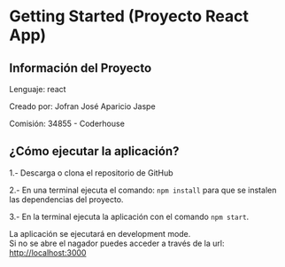 # Getting Started (Proyecto React App)

## Información del Proyecto
Lenguaje: react

Creado por: Jofran José Aparicio Jaspe

Comisión: 34855 - Coderhouse


## ¿Cómo ejecutar la aplicación?

1.- Descarga o clona el repositorio de GitHub

2.- En una terminal ejecuta el comando:  `npm install` para que se instalen las dependencias del proyecto.

3.- En la terminal ejecuta la aplicación con el comando `npm start`.

La aplicación se ejecutará en development mode.\
Si no se abre el nagador puedes acceder a través de la url: [http://localhost:3000](http://localhost:3000)

